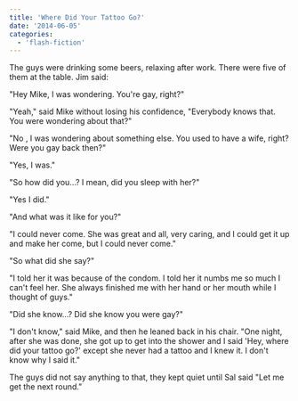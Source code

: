 ```yaml
---
title: 'Where Did Your Tattoo Go?'
date: '2014-06-05'
categories:
  - 'flash-fiction'
---
```


The guys were drinking some beers, relaxing after work. There were five of them
at the table. Jim said:

<!-- truncate -->

"Hey Mike, I was wondering. You're gay, right?"

"Yeah," said Mike without losing his confidence, "Everybody knows that. You were
wondering about that?"

"No , I was wondering about something else. You used to have a wife, right? Were
you gay back then?"

"Yes, I was."

"So how did you...? I mean, did you sleep with her?"

"Yes I did."

"And what was it like for you?"

"I could never come. She was great and all, very caring, and I could get it up
and make her come, but I could never come."

"So what did she say?"

"I told her it was because of the condom. I told her it numbs me so much I can't
feel her. She always finished me with her hand or her mouth while I thought of
guys."

"Did she know...? Did she know you were gay?"

"I don't know," said Mike, and then he leaned back in his chair. "One night,
after she was done, she got up to get into the shower and I said 'Hey, where did
your tattoo go?' except she never had a tattoo and I knew it. I don't know why I
said it."

The guys did not say anything to that, they kept quiet until Sal said "Let me
get the next round."
